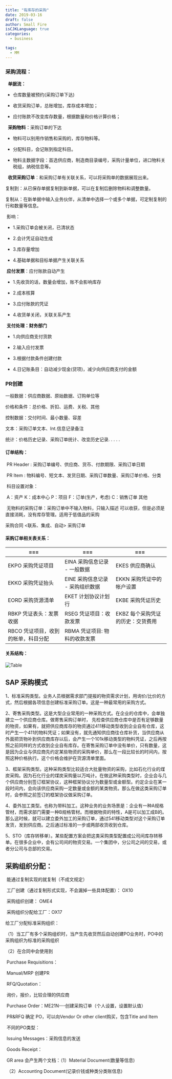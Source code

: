 ```yaml
---
title: "有库存的采购"
date: 2019-03-16
draft: false
author: Small Fire
isCJKLanguage: true
categories: 
  - business

tags: 
  - MM
---
```


### 采购流程：

    **单据流：**

- 仓库数量被预约(采购订单下达)

- 收货采购订单，总账增加，库存成本增加；


-  应付账款不改变库存数量，根据数量和价格计算价格；


     **采购物料**：采购订单的下达

- 物料可以别用作销售和采购的，库存物料等。


- 分配科目，会记账到指定科目。


- 物料主数据字段：首选供应商，制造商目录编号，采购计量单位，进口物料关税组，纳税信息等。    


     **收货采购订单**：和采购订单有关联关系，可以将采购单的数据展现出来。

​        复制到：从已保存单据复制到新单据，可以在复制后删除物料和调整数量。

​        复制从：在新单据中输入业务伙伴，从清单中选择一个或多个单据，可定制复制的行和数量等信息。

​        影响：

- 1.采购订单会被关闭，已清状态

- 2.会计凭证自动生成
- 3.库存量增加
- 4.基础单据和目标单据产生关联关系

​    **应付发票**：应付账款自动产生

- 1.先收货的话，数量会增加，账不会影响库存

- 2.成本核算

- 3.应付账款的凭证

- 4.收货单关闭，关联关系产生

​    **支付处理：财务部门**

- 1.向供应商支付货款

- 2.输入应付发票

- 3.根据付款条件创建付款

- 4.日记账条目：自动减少现金(贷项)，减少向供应商支付的金额

### PR创建


一般数据：供应商数据、原始数据、订购单位等

价格和条件：总价格、折扣、运费、关税、其他

控制数据：交付时间、最小数量、容差

文本：采购订单文本、Int.信息记录备注

统计：价格历史记录、采购订单统计、改变历史记录. . . . . 

#### 订单结构：

​	PR Header : 采购订单编号、供应商、货币、付款期限、采购订单日期
​    

​	PR Item : 物料编号、短文本、发货日期、采购订单数量、采购订单价格、分类
​    

​	科目设置对象：
​        

​	A：资产    K：成本中心    P：项目    F：订单(生产，考虑)    C：销售订单    其他

​	无物料的采购订单：采购订单中不输入物料，只输入描述
​    可以收获，但是必须是直接消耗，没有库存管理。适用于低值品的采购

采购合同   <联系、集成、自动>   采购订单

#### 采购订单相关表关系：

| ===                                 | ===                              | ===                               |
| ----------------------------------- | -------------------------------- | --------------------------------- |
| EKPO 采购凭证项目                   | EINA 采购信息记录 - 一般数据     | EKES 供应商确认                   |
| EKKO 采购凭证抬头                   | EINE 采购信息记录 - 采购组织数据 | EKKN 采购凭证中的帐户设置         |
| EORD 采购货源清单                   | EKET 计划协议计划行              | EKBE 采购凭证历史                 |
| RBKP 凭证表头：发票收据             | RSEG 凭证项目：收款发票          | EKBZ 每个采购凭证的历史：交货费用 |
| RBCO 凭证项目，收到的帐单，科目分配 | RBMA 凭证项目: 物料的收款发票    |                                   |

#### 关系结构：

![Table](/images/MMPurchasing/Table.png)

## SAP 采购模式

1、标准采购类型。业务人员根据需求部门提报的物资需求计划，用询价/比价的方式，然后根据各项信息创建标准采购订单。这是一种最常用的采购方式。

2、寄售采购类型。这是大型企业常用的一种采购方式。在企业的仓库中，会单独建立一个供应商仓库。做寄售采购订单时， 先检查供应商仓库中是否有足够数量的物资，如果有，就把供应商库存的物资通过411移动类型收到企业自有仓库，这时产生一个411的物料凭证；如果没有，就先通知供应商往仓库补货，当供应商从外面把货物补到供应商库存以后，会产生一个101k移动类型的物料凭证，之后再按照之前同样的方式收到企业自有库存。在寄售采购订单中没有单价，只有数量，这是因为企业与供应商先约定某些物资的采购单价，那么在一段比较长的时间内，按照这种价格执行。这个价格会维护在货源清单里面。

3、框架采购类型。这种采购类型比较适合大批量物资的采购，比如石化行业的煤炭采购。因为石化行业的煤炭采购量以万吨计。在做这种采购类型时，企业会与几个供应商分别签订框架协议，这种框架协议分为数量型或金额型。约定企业在某一段时间内，会向该供应商采购一定数量或金额的某类物资。那么在做这类采购订单时，会参照之前签订的框架协议做采购订单。

4、委外加工类型。也称为带料加工。这种业务的业务场景是：企业有一种A规格管材，而需求部门需要一种B规格管材。而根据物资的特性，A是可以加工成B的。那么这时候，就可以建立委外加工的采购订单，通过541移动类型对这个采购订单发货，发到供应商。之后通过标准的一步或两部收货收到仓库。

5、STO（库存转移单）。某些配置方案会把这类采购类型配置成公司间库存转移单。在很多企业中，会有公司间的物资交易。一个集团中，分公司之间的交易，或者分公司与总部的交易。

## 采购组织分配： 

​    能通过复制实现的就复制（不成文规定）

​    工厂创建（通过复制形式实现，不会漏掉一些具体配置）： OX10

​    采购组织创建： OME4

​     采购组织分配给工厂：OX17

给工厂分配标准采购组织：

（1）当工厂有多个采购组织时，当产生先收货然后自动创建PO业务时，PO中的采购组织为标准的采购组织

（2）在合同中会使用到

​    Purchase Requisitions：

​    Manual/MRP 创建PR

​    RFQ/Quotation：

​    询价，报价，比较合理的供应商

​    Purchase Order：ME21N---创建采购订单（个人设置，设置默认值）

​    PR&RFQ 确定 PO，可以向Vendor Or other client购买，包含Title and Item

​    不同的PO类型：

​        Issuing Messages：采购信息的发送

​    Goods Receipt：

​        GR area 会产生两个文档：（1）Material Document(数量等信息)

​                                                     （2）Accounting Document(记录价钱或种类分类账信息)

